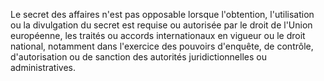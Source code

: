 Le secret des affaires n'est pas opposable lorsque l'obtention, l'utilisation ou la divulgation du secret est requise ou autorisée par le droit de l'Union européenne, les traités ou accords internationaux en vigueur ou le droit national, notamment dans l'exercice des pouvoirs d'enquête, de contrôle, d'autorisation ou de sanction des autorités juridictionnelles ou administratives.
